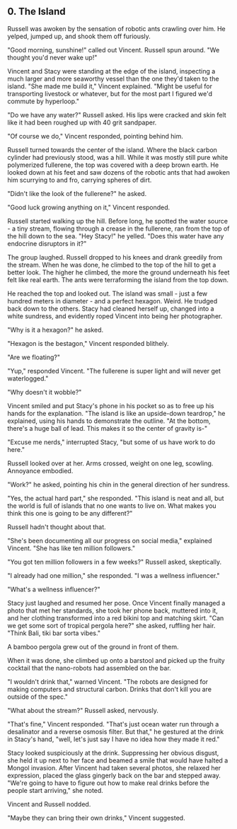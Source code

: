 ## 0. The Island

Russell was awoken by the sensation of robotic ants crawling over him. He yelped, jumped up, and shook them off furiously.

"Good morning, sunshine!" called out Vincent. Russell spun around. "We thought you'd never wake up!"

Vincent and Stacy were standing at the edge of the island, inspecting a much larger and more seaworthy vessel than the one they'd taken to the island. "She made me build it," Vincent explained. "Might be useful for transporting livestock or whatever, but for the most part I figured we'd commute by hyperloop."

"Do we have any water?" Russell asked. His lips were cracked and skin felt like it had been roughed up with 40 grit sandpaper.

"Of course we do," Vincent responded, pointing behind him.

Russell turned towards the center of the island. Where the black carbon cylinder had previously stood, was a hill. While it was mostly still pure white polymerized fullerene, the top was covered with a deep brown earth. He looked down at his feet and saw dozens of the robotic ants that had awoken him scurrying to and fro, carrying spheres of dirt.

"Didn't like the look of the fullerene?" he asked.

"Good luck growing anything on it," Vincent responded.

Russell started walking up the hill. Before long, he spotted the water source - a tiny stream, flowing through a crease in the fullerene, ran from the top of the hill down to the sea. "Hey Stacy!" he yelled. "Does this water have any endocrine disruptors in it?"

The group laughed. Russell dropped to his knees and drank greedily from the stream. When he was done, he climbed to the top of the hill to get a better look. The higher he climbed, the more the ground underneath his feet felt like real earth. The ants were terraforming the island from the top down.

He reached the top and looked out. The island was small - just a few hundred meters in diameter - and a perfect hexagon. Weird. He trudged back down to the others. Stacy had cleaned herself up, changed into a white sundress, and evidently roped Vincent into being her photographer.

"Why is it a hexagon?" he asked.

"Hexagon is the bestagon," Vincent responded blithely.

"Are we floating?"

"Yup," responded Vincent. "The fullerene is super light and will never get waterlogged."

"Why doesn't it wobble?"

Vincent smiled and put Stacy's phone in his pocket so as to free up his hands for the explanation. "The island is like an upside-down teardrop," he explained, using his hands to demonstrate the outline. "At the bottom, there's a huge ball of lead. This makes it so the center of gravity is-"

"Excuse me nerds," interrupted Stacy, "but some of us have work to do here."

Russell looked over at her. Arms crossed, weight on one leg, scowling. Annoyance embodied.

"Work?" he asked, pointing his chin in the general direction of her sundress.

"Yes, the actual hard part," she responded. "This island is neat and all, but the world is full of islands that no one wants to live on. What makes you think this one is going to be any different?"

Russell hadn't thought about that.

"She's been documenting all our progress on social media," explained Vincent. "She has like ten million followers."

"You got ten million followers in a few weeks?" Russell asked, skeptically.

"I already had one million," she responded. "I was a wellness influencer."

"What's a wellness influencer?"

Stacy just laughed and resumed her pose. Once Vincent finally managed a photo that met her standards, she took her phone back, muttered into it, and her clothing transformed into a red bikini top and matching skirt. "Can we get some sort of tropical pergola here?" she asked, ruffling her hair. "Think Bali, tiki bar sorta vibes."

A bamboo pergola grew out of the ground in front of them.

When it was done, she climbed up onto a barstool and picked up the fruity cocktail that the nano-robots had assembled on the bar.

"I wouldn't drink that," warned Vincent. "The robots are designed for making computers and structural carbon. Drinks that don't kill you are outside of the spec."

"What about the stream?" Russell asked, nervously.

"That's fine," Vincent responded. "That's just ocean water run through a desalinator and a reverse osmosis filter. But that," he gestured at the drink in Stacy's hand, "well, let's just say I have no idea how they made it red."

Stacy looked suspiciously at the drink. Suppressing her obvious disgust, she held it up next to her face and beamed a smile that would have halted a Mongol invasion. After Vincent had taken several photos, she relaxed her expression, placed the glass gingerly back on the bar and stepped away. "We're going to have to figure out how to make real drinks before the people start arriving," she noted.

Vincent and Russell nodded.

"Maybe they can bring their own drinks," Vincent suggested.
